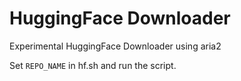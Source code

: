 # HuggingFace Downloader

Experimental HuggingFace Downloader using aria2

Set `REPO_NAME` in hf.sh and run the script.
